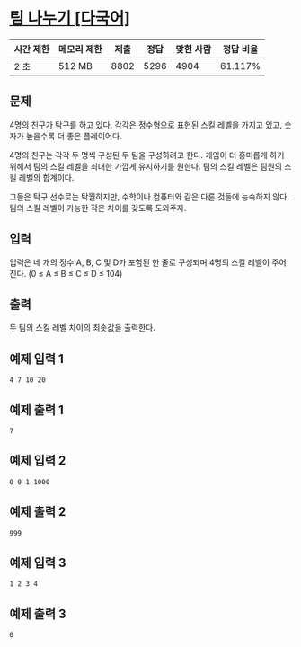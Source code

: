 # [팀 나누기 [다국어]](https://www.acmicpc.net/problem/13866)

| 시간 제한 | 메모리 제한 | 제출 | 정답 | 맞힌 사람 | 정답 비율 |
| --- | --- | --- | --- | --- | --- |
| 2 초 | 512 MB | 8802 | 5296 | 4904 | 61.117% |

## 문제

4명의 친구가 탁구를 하고 있다. 각각은 정수형으로 표현된 스킬 레벨을 가지고 있고, 숫자가 높을수록 더 좋은 플레이어다.

4명의 친구는 각각 두 명씩 구성된 두 팀을 구성하려고 한다. 게임이 더 흥미롭게 하기 위해서 팀의 스킬 레벨을 최대한 가깝게 유지하기를 원한다. 팀의 스킬 레벨은 팀원의 스킬 레벨의 합계이다.

그들은 탁구 선수로는 탁월하지만, 수학이나 컴퓨터와 같은 다른 것들에 능숙하지 않다. 팀의 스킬 레벨이 가능한 작은 차이를 갖도록 도와주자.

## 입력

입력은 네 개의 정수 A, B, C 및 D가 포함된 한 줄로 구성되며 4명의 스킬 레벨이 주어진다. (0 ≤ A ≤ B ≤ C ≤ D ≤ 104)

## 출력

두 팀의 스킬 레벨 차이의 최솟값을 출력한다.

## 예제 입력 1

```
4 7 10 20

```

## 예제 출력 1

```
7

```

## 예제 입력 2

```
0 0 1 1000

```

## 예제 출력 2

```
999

```

## 예제 입력 3

```
1 2 3 4

```

## 예제 출력 3

```
0
```

